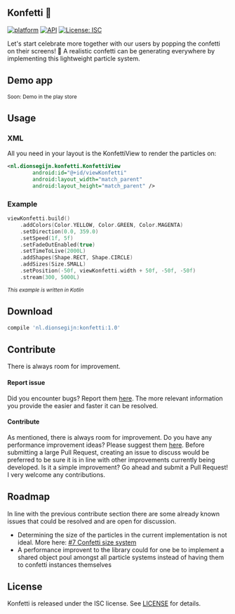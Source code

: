 ## Konfetti 🎊

[![platform](https://img.shields.io/badge/platform-Android-green.svg)](https://www.android.com)
[![API](https://img.shields.io/badge/API-16%2B-brightgreen.svg?style=flat)](https://android-arsenal.com/api?level=16s)
[![License: ISC](https://img.shields.io/badge/License-MIT-yellow.svg)](https://opensource.org/licenses/ISC)

Let's start celebrate more together with our users by popping the confetti on their screens! 🎉 A realistic confetti can be generating everywhere by implementing this lightweight particle system.

## Demo app


<small>Soon: Demo in the play store</small>

## Usage


### XML

All you need in your layout is the KonfettiView to render the particles on:

```XML
<nl.dionsegijn.konfetti.KonfettiView
        android:id="@+id/viewKonfetti"
        android:layout_width="match_parent"
        android:layout_height="match_parent" />
```

### Example

```Kotlin
viewKonfetti.build()
    .addColors(Color.YELLOW, Color.GREEN, Color.MAGENTA)
    .setDirection(0.0, 359.0)
    .setSpeed(1f, 5f)
    .setFadeOutEnabled(true)
    .setTimeToLive(2000L)
    .addShapes(Shape.RECT, Shape.CIRCLE)
    .addSizes(Size.SMALL)
    .setPosition(-50f, viewKonfetti.width + 50f, -50f, -50f)
    .stream(300, 5000L)
```
<small><i>This example is written in Kotlin</i></small>

## Download

```groovy
compile 'nl.dionsegijn:konfetti:1.0'
```

## Contribute

There is always room for improvement.

#### Report issue

Did you encounter bugs? Report them [here](https://github.com/DanielMartinus/Konfetti/issues). The more relevant information you provide the easier and faster it can be resolved.

#### Contribute

As mentioned, there is always room for improvement. Do you have any performance improvement ideas? Please suggest them [here](https://github.com/DanielMartinus/Konfetti/issues). Before submitting a large Pull Request, creating an issue to discuss would be preferred to be sure it is in line with other improvements currently being developed. Is it a simple improvement? Go ahead and submit a Pull Request! I very welcome any contributions.

## Roadmap

In line with the previous contribute section there are some already known issues that could be resolved and are open for discussion.

- Determining the size of the particles in the current implementation is not ideal. More here: [#7 Confetti size system](https://github.com/DanielMartinus/Konfetti/issues/7)
- A performance improvent to the library could for one be to implement a shared object poul amongst all particle systems instead of having them to confetti instances themselves

## License 

Konfetti is released under the ISC license. See [LICENSE](https://github.com/DanielMartinus/Konfetti/blob/master/LICENSE) for details.
